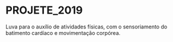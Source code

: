 # PROJETE_2019
Luva para o auxílio de atividades físicas, com o sensoriamento do batimento cardíaco e movimentação corpórea.
